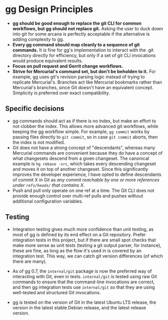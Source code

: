 # gg Design Principles

-   **gg should be good enough to replace the git CLI for common workflows, but
    gg should not replace git.** Asking the user to duck down into git for some
    arcana is perfectly acceptable if the alternative is adding complexity to
    gg.
-   **Every gg command should map cleanly to a sequence of git commands.**  It
    is fine for gg's implementation to interact with the .git directory directly
    for efficiency, but only if a set of git CLI invocations would produce
    equivalent results.
-   **Focus on pull request and Gerrit change workflows.**
-   **Strive for Mercurial's command set, but don't be beholden to it.**  For
    example, gg uses git's revision parsing logic instead of trying to replicate
    Mercurial's.  Branches act like Mercurial bookmarks rather than Mercurial's
    branches, since Git doesn't have an equivalent concept.  Simplicity is
    preferred over exact compatibility.

## Specific decisions

-   gg commands should act as if there is no index, but make an effort to not
    clobber the index. This allows more advanced git workflows, while keeping
    the gg workflow simple. For example, `gg commit` works by passing files
    directly to `git commit`, so in case `git commit` aborts, then the
    index is not modified.
-   Git does not have a strong concept of "descendants", whereas many Mercurial
    commands are convenient because they do have a concept of what changesets
    descend from a given changeset. The canonical example is `hg rebase -src`,
    which takes every descending changeset and moves it on top of another
    changeset. Since this significantly improves the developer experience, I
    have opted to define descendants of commit X in Git as *any commit reachable
    by one or more references under `refs/heads/` that contains X*.
-   Push and pull only operate on one ref at a time.  The Git CLI does not
    provide enough control over multi-ref pulls and pushes without additional
    configuration variables.

## Testing

-   Integration testing gives much more confidence than unit testing, as most of
    gg is defined by its end effect on a Git repository.  Prefer integration
    tests in this project, but if there are small spot checks that make more
    sense as unit tests (testing a git output parser, for instance), these are
    fine, as long as the flow it's used in is covered by an integration test.
    This way, we can catch git version differences (of which there are many).

-   As of gg 0.7, the `internal/git` package is now the preferred way of
    interacting with Git, even in tests. `internal/git` is tested using raw
    Git commands to ensure that the command-line invocations are correct, and
    then gg integration tests use `internal/git` so that they are using
    well-tested and structured Git invocations.

-   gg is tested on the version of Git in the latest Ubuntu LTS release,
    the version in the latest stable Debian release, and the latest release
    version.
